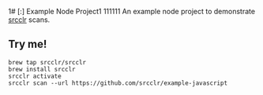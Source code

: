 1# [:] Example Node Project1
111111
An example node project to demonstrate [srcclr](https://www.srcclr.com) scans.

## Try me!

```
brew tap srcclr/srcclr
brew install srcclr
srcclr activate
srcclr scan --url https://github.com/srcclr/example-javascript
```
